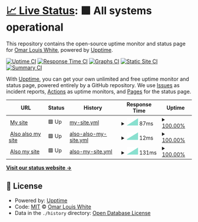 # [📈 Live Status](https://omawhite.github.io/Omars-portfolio-uptime-monitor): <!--live status--> **🟩 All systems operational**

This repository contains the open-source uptime monitor and status page for [Omar Louis White](https://www.louiswhite.me/), powered by [Upptime](https://github.com/upptime/upptime).

[![Uptime CI](https://github.com/omawhite/Omars-portfolio-uptime-monitor/workflows/Uptime%20CI/badge.svg)](https://github.com/omawhite/Omars-portfolio-uptime-monitor/actions?query=workflow%3A%22Uptime+CI%22)
[![Response Time CI](https://github.com/omawhite/Omars-portfolio-uptime-monitor/workflows/Response%20Time%20CI/badge.svg)](https://github.com/omawhite/Omars-portfolio-uptime-monitor/actions?query=workflow%3A%22Response+Time+CI%22)
[![Graphs CI](https://github.com/omawhite/Omars-portfolio-uptime-monitor/workflows/Graphs%20CI/badge.svg)](https://github.com/omawhite/Omars-portfolio-uptime-monitor/actions?query=workflow%3A%22Graphs+CI%22)
[![Static Site CI](https://github.com/omawhite/Omars-portfolio-uptime-monitor/workflows/Static%20Site%20CI/badge.svg)](https://github.com/omawhite/Omars-portfolio-uptime-monitor/actions?query=workflow%3A%22Static+Site+CI%22)
[![Summary CI](https://github.com/omawhite/Omars-portfolio-uptime-monitor/workflows/Summary%20CI/badge.svg)](https://github.com/omawhite/Omars-portfolio-uptime-monitor/actions?query=workflow%3A%22Summary+CI%22)

With [Upptime](https://upptime.js.org), you can get your own unlimited and free uptime monitor and status page, powered entirely by a GitHub repository. We use [Issues](https://github.com/omawhite/Omars-portfolio-uptime-monitor/issues) as incident reports, [Actions](https://github.com/omawhite/Omars-portfolio-uptime-monitor/actions) as uptime monitors, and [Pages](https://omawhite.github.io/Omars-portfolio-uptime-monitor) for the status page.

<!--start: status pages-->
<!-- This summary is generated by Upptime (https://github.com/upptime/upptime) -->
<!-- Do not edit this manually, your changes will be overwritten -->
<!-- prettier-ignore -->
| URL | Status | History | Response Time | Uptime |
| --- | ------ | ------- | ------------- | ------ |
| <img alt="" src="https://icons.duckduckgo.com/ip3/louiswhite.me.ico" height="13"> [My site](https://louiswhite.me) | 🟩 Up | [my-site.yml](https://github.com/omawhite/Omars-portfolio-uptime-monitor/commits/HEAD/history/my-site.yml) | <details><summary><img alt="Response time graph" src="./graphs/my-site/response-time-week.png" height="20"> 87ms</summary><br><a href="https://omawhite.github.io/Omars-portfolio-uptime-monitor/history/my-site"><img alt="Response time 87" src="https://img.shields.io/endpoint?url=https%3A%2F%2Fraw.githubusercontent.com%2Fomawhite%2FOmars-portfolio-uptime-monitor%2FHEAD%2Fapi%2Fmy-site%2Fresponse-time.json"></a><br><a href="https://omawhite.github.io/Omars-portfolio-uptime-monitor/history/my-site"><img alt="24-hour response time 87" src="https://img.shields.io/endpoint?url=https%3A%2F%2Fraw.githubusercontent.com%2Fomawhite%2FOmars-portfolio-uptime-monitor%2FHEAD%2Fapi%2Fmy-site%2Fresponse-time-day.json"></a><br><a href="https://omawhite.github.io/Omars-portfolio-uptime-monitor/history/my-site"><img alt="7-day response time 87" src="https://img.shields.io/endpoint?url=https%3A%2F%2Fraw.githubusercontent.com%2Fomawhite%2FOmars-portfolio-uptime-monitor%2FHEAD%2Fapi%2Fmy-site%2Fresponse-time-week.json"></a><br><a href="https://omawhite.github.io/Omars-portfolio-uptime-monitor/history/my-site"><img alt="30-day response time 87" src="https://img.shields.io/endpoint?url=https%3A%2F%2Fraw.githubusercontent.com%2Fomawhite%2FOmars-portfolio-uptime-monitor%2FHEAD%2Fapi%2Fmy-site%2Fresponse-time-month.json"></a><br><a href="https://omawhite.github.io/Omars-portfolio-uptime-monitor/history/my-site"><img alt="1-year response time 87" src="https://img.shields.io/endpoint?url=https%3A%2F%2Fraw.githubusercontent.com%2Fomawhite%2FOmars-portfolio-uptime-monitor%2FHEAD%2Fapi%2Fmy-site%2Fresponse-time-year.json"></a></details> | <details><summary><a href="https://omawhite.github.io/Omars-portfolio-uptime-monitor/history/my-site">100.00%</a></summary><a href="https://omawhite.github.io/Omars-portfolio-uptime-monitor/history/my-site"><img alt="All-time uptime 100.00%" src="https://img.shields.io/endpoint?url=https%3A%2F%2Fraw.githubusercontent.com%2Fomawhite%2FOmars-portfolio-uptime-monitor%2FHEAD%2Fapi%2Fmy-site%2Fuptime.json"></a><br><a href="https://omawhite.github.io/Omars-portfolio-uptime-monitor/history/my-site"><img alt="24-hour uptime 100.00%" src="https://img.shields.io/endpoint?url=https%3A%2F%2Fraw.githubusercontent.com%2Fomawhite%2FOmars-portfolio-uptime-monitor%2FHEAD%2Fapi%2Fmy-site%2Fuptime-day.json"></a><br><a href="https://omawhite.github.io/Omars-portfolio-uptime-monitor/history/my-site"><img alt="7-day uptime 100.00%" src="https://img.shields.io/endpoint?url=https%3A%2F%2Fraw.githubusercontent.com%2Fomawhite%2FOmars-portfolio-uptime-monitor%2FHEAD%2Fapi%2Fmy-site%2Fuptime-week.json"></a><br><a href="https://omawhite.github.io/Omars-portfolio-uptime-monitor/history/my-site"><img alt="30-day uptime 100.00%" src="https://img.shields.io/endpoint?url=https%3A%2F%2Fraw.githubusercontent.com%2Fomawhite%2FOmars-portfolio-uptime-monitor%2FHEAD%2Fapi%2Fmy-site%2Fuptime-month.json"></a><br><a href="https://omawhite.github.io/Omars-portfolio-uptime-monitor/history/my-site"><img alt="1-year uptime 100.00%" src="https://img.shields.io/endpoint?url=https%3A%2F%2Fraw.githubusercontent.com%2Fomawhite%2FOmars-portfolio-uptime-monitor%2FHEAD%2Fapi%2Fmy-site%2Fuptime-year.json"></a></details>
| <img alt="" src="https://icons.duckduckgo.com/ip3/www.louiswhite.me.ico" height="13"> [Also also my site](https://www.louiswhite.me) | 🟩 Up | [also-also-my-site.yml](https://github.com/omawhite/Omars-portfolio-uptime-monitor/commits/HEAD/history/also-also-my-site.yml) | <details><summary><img alt="Response time graph" src="./graphs/also-also-my-site/response-time-week.png" height="20"> 12ms</summary><br><a href="https://omawhite.github.io/Omars-portfolio-uptime-monitor/history/also-also-my-site"><img alt="Response time 12" src="https://img.shields.io/endpoint?url=https%3A%2F%2Fraw.githubusercontent.com%2Fomawhite%2FOmars-portfolio-uptime-monitor%2FHEAD%2Fapi%2Falso-also-my-site%2Fresponse-time.json"></a><br><a href="https://omawhite.github.io/Omars-portfolio-uptime-monitor/history/also-also-my-site"><img alt="24-hour response time 12" src="https://img.shields.io/endpoint?url=https%3A%2F%2Fraw.githubusercontent.com%2Fomawhite%2FOmars-portfolio-uptime-monitor%2FHEAD%2Fapi%2Falso-also-my-site%2Fresponse-time-day.json"></a><br><a href="https://omawhite.github.io/Omars-portfolio-uptime-monitor/history/also-also-my-site"><img alt="7-day response time 12" src="https://img.shields.io/endpoint?url=https%3A%2F%2Fraw.githubusercontent.com%2Fomawhite%2FOmars-portfolio-uptime-monitor%2FHEAD%2Fapi%2Falso-also-my-site%2Fresponse-time-week.json"></a><br><a href="https://omawhite.github.io/Omars-portfolio-uptime-monitor/history/also-also-my-site"><img alt="30-day response time 12" src="https://img.shields.io/endpoint?url=https%3A%2F%2Fraw.githubusercontent.com%2Fomawhite%2FOmars-portfolio-uptime-monitor%2FHEAD%2Fapi%2Falso-also-my-site%2Fresponse-time-month.json"></a><br><a href="https://omawhite.github.io/Omars-portfolio-uptime-monitor/history/also-also-my-site"><img alt="1-year response time 12" src="https://img.shields.io/endpoint?url=https%3A%2F%2Fraw.githubusercontent.com%2Fomawhite%2FOmars-portfolio-uptime-monitor%2FHEAD%2Fapi%2Falso-also-my-site%2Fresponse-time-year.json"></a></details> | <details><summary><a href="https://omawhite.github.io/Omars-portfolio-uptime-monitor/history/also-also-my-site">100.00%</a></summary><a href="https://omawhite.github.io/Omars-portfolio-uptime-monitor/history/also-also-my-site"><img alt="All-time uptime 100.00%" src="https://img.shields.io/endpoint?url=https%3A%2F%2Fraw.githubusercontent.com%2Fomawhite%2FOmars-portfolio-uptime-monitor%2FHEAD%2Fapi%2Falso-also-my-site%2Fuptime.json"></a><br><a href="https://omawhite.github.io/Omars-portfolio-uptime-monitor/history/also-also-my-site"><img alt="24-hour uptime 100.00%" src="https://img.shields.io/endpoint?url=https%3A%2F%2Fraw.githubusercontent.com%2Fomawhite%2FOmars-portfolio-uptime-monitor%2FHEAD%2Fapi%2Falso-also-my-site%2Fuptime-day.json"></a><br><a href="https://omawhite.github.io/Omars-portfolio-uptime-monitor/history/also-also-my-site"><img alt="7-day uptime 100.00%" src="https://img.shields.io/endpoint?url=https%3A%2F%2Fraw.githubusercontent.com%2Fomawhite%2FOmars-portfolio-uptime-monitor%2FHEAD%2Fapi%2Falso-also-my-site%2Fuptime-week.json"></a><br><a href="https://omawhite.github.io/Omars-portfolio-uptime-monitor/history/also-also-my-site"><img alt="30-day uptime 100.00%" src="https://img.shields.io/endpoint?url=https%3A%2F%2Fraw.githubusercontent.com%2Fomawhite%2FOmars-portfolio-uptime-monitor%2FHEAD%2Fapi%2Falso-also-my-site%2Fuptime-month.json"></a><br><a href="https://omawhite.github.io/Omars-portfolio-uptime-monitor/history/also-also-my-site"><img alt="1-year uptime 100.00%" src="https://img.shields.io/endpoint?url=https%3A%2F%2Fraw.githubusercontent.com%2Fomawhite%2FOmars-portfolio-uptime-monitor%2FHEAD%2Fapi%2Falso-also-my-site%2Fuptime-year.json"></a></details>
| <img alt="" src="https://icons.duckduckgo.com/ip3/omars-next-portfolio.netlify.app.ico" height="13"> [Also my site](https://omars-next-portfolio.netlify.app) | 🟩 Up | [also-my-site.yml](https://github.com/omawhite/Omars-portfolio-uptime-monitor/commits/HEAD/history/also-my-site.yml) | <details><summary><img alt="Response time graph" src="./graphs/also-my-site/response-time-week.png" height="20"> 131ms</summary><br><a href="https://omawhite.github.io/Omars-portfolio-uptime-monitor/history/also-my-site"><img alt="Response time 131" src="https://img.shields.io/endpoint?url=https%3A%2F%2Fraw.githubusercontent.com%2Fomawhite%2FOmars-portfolio-uptime-monitor%2FHEAD%2Fapi%2Falso-my-site%2Fresponse-time.json"></a><br><a href="https://omawhite.github.io/Omars-portfolio-uptime-monitor/history/also-my-site"><img alt="24-hour response time 131" src="https://img.shields.io/endpoint?url=https%3A%2F%2Fraw.githubusercontent.com%2Fomawhite%2FOmars-portfolio-uptime-monitor%2FHEAD%2Fapi%2Falso-my-site%2Fresponse-time-day.json"></a><br><a href="https://omawhite.github.io/Omars-portfolio-uptime-monitor/history/also-my-site"><img alt="7-day response time 131" src="https://img.shields.io/endpoint?url=https%3A%2F%2Fraw.githubusercontent.com%2Fomawhite%2FOmars-portfolio-uptime-monitor%2FHEAD%2Fapi%2Falso-my-site%2Fresponse-time-week.json"></a><br><a href="https://omawhite.github.io/Omars-portfolio-uptime-monitor/history/also-my-site"><img alt="30-day response time 131" src="https://img.shields.io/endpoint?url=https%3A%2F%2Fraw.githubusercontent.com%2Fomawhite%2FOmars-portfolio-uptime-monitor%2FHEAD%2Fapi%2Falso-my-site%2Fresponse-time-month.json"></a><br><a href="https://omawhite.github.io/Omars-portfolio-uptime-monitor/history/also-my-site"><img alt="1-year response time 131" src="https://img.shields.io/endpoint?url=https%3A%2F%2Fraw.githubusercontent.com%2Fomawhite%2FOmars-portfolio-uptime-monitor%2FHEAD%2Fapi%2Falso-my-site%2Fresponse-time-year.json"></a></details> | <details><summary><a href="https://omawhite.github.io/Omars-portfolio-uptime-monitor/history/also-my-site">100.00%</a></summary><a href="https://omawhite.github.io/Omars-portfolio-uptime-monitor/history/also-my-site"><img alt="All-time uptime 100.00%" src="https://img.shields.io/endpoint?url=https%3A%2F%2Fraw.githubusercontent.com%2Fomawhite%2FOmars-portfolio-uptime-monitor%2FHEAD%2Fapi%2Falso-my-site%2Fuptime.json"></a><br><a href="https://omawhite.github.io/Omars-portfolio-uptime-monitor/history/also-my-site"><img alt="24-hour uptime 100.00%" src="https://img.shields.io/endpoint?url=https%3A%2F%2Fraw.githubusercontent.com%2Fomawhite%2FOmars-portfolio-uptime-monitor%2FHEAD%2Fapi%2Falso-my-site%2Fuptime-day.json"></a><br><a href="https://omawhite.github.io/Omars-portfolio-uptime-monitor/history/also-my-site"><img alt="7-day uptime 100.00%" src="https://img.shields.io/endpoint?url=https%3A%2F%2Fraw.githubusercontent.com%2Fomawhite%2FOmars-portfolio-uptime-monitor%2FHEAD%2Fapi%2Falso-my-site%2Fuptime-week.json"></a><br><a href="https://omawhite.github.io/Omars-portfolio-uptime-monitor/history/also-my-site"><img alt="30-day uptime 100.00%" src="https://img.shields.io/endpoint?url=https%3A%2F%2Fraw.githubusercontent.com%2Fomawhite%2FOmars-portfolio-uptime-monitor%2FHEAD%2Fapi%2Falso-my-site%2Fuptime-month.json"></a><br><a href="https://omawhite.github.io/Omars-portfolio-uptime-monitor/history/also-my-site"><img alt="1-year uptime 100.00%" src="https://img.shields.io/endpoint?url=https%3A%2F%2Fraw.githubusercontent.com%2Fomawhite%2FOmars-portfolio-uptime-monitor%2FHEAD%2Fapi%2Falso-my-site%2Fuptime-year.json"></a></details>

<!--end: status pages-->

[**Visit our status website →**](https://omawhite.github.io/Omars-portfolio-uptime-monitor)

## 📄 License

- Powered by: [Upptime](https://github.com/upptime/upptime)
- Code: [MIT](./LICENSE) © [Omar Louis White](https://www.louiswhite.me/)
- Data in the `./history` directory: [Open Database License](https://opendatacommons.org/licenses/odbl/1-0/)
